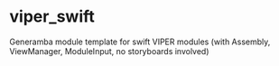 # viper_swift
Generamba module template for swift VIPER modules (with Assembly, ViewManager, ModuleInput, no storyboards involved)
